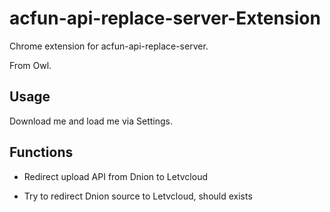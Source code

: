 acfun-api-replace-server-Extension
===
Chrome extension for acfun-api-replace-server.

From Owl.


Usage
---
Download me and load me via Settings.

Functions
---

- Redirect upload API from Dnion to Letvcloud

- Try to redirect Dnion source to Letvcloud, should exists